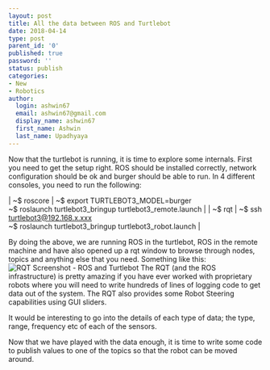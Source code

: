 ```yaml
---
layout: post
title: All the data between ROS and Turtlebot
date: 2018-04-14
type: post
parent_id: '0'
published: true
password: ''
status: publish
categories:
- New
- Robotics
author:
  login: ashwin67
  email: ashwin67@gmail.com
  display_name: ashwin67
  first_name: Ashwin
  last_name: Upadhyaya
---
```

Now that the turtlebot is running, it is time to explore some internals. First you need to get the setup right. ROS should be installed correctly, network configuration should be ok and burger should be able to run. In 4 different consoles, you need to run the following: <br>

| ~$ roscore | ~$ export TURTLEBOT3_MODEL=burger <br>~$ roslaunch turtlebot3_bringup turtlebot3_remote.launch |
| ~$ rqt | ~$ ssh turtlebot3@192.168.x.xxx <br>~$ roslaunch turtlebot3_bringup turtlebot3_robot.launch |

<!--more-->
By doing the above, we are running ROS in the turtlebot, ROS in the remote machine and have also opened up a rqt window to browse through nodes, topics and anything else that you need. Something like this: 
![RQT Screenshot - ROS and Turtlebot]({{"/assets/turtlebot_rqt.jpg"}})
The RQT (and the ROS infrastructure) is pretty amazing if you have ever worked with proprietary robots where you will need to write hundreds of lines of logging code to get data out of the system. The RQT also provides some Robot Steering capabilities using GUI sliders.

It would be interesting to go into the details of each type of data; the type, range, frequency etc of each of the sensors.

Now that we have played with the data enough, it is time to write some code to publish values to one of the topics so that the robot can be moved around.
